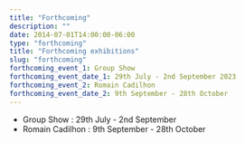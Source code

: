 ```yaml
---
title: "Forthcoming"
description: ""
date: 2014-07-01T14:00:00-06:00
type: "forthcoming"
title: "Forthcoming exhibitions"
slug: "forthcoming"
forthcoming_event_1: Group Show
forthcoming_event_date_1: 29th July - 2nd September 2023
forthcoming_event_2: Romain Cadilhon
forthcoming_event_date_2: 9th September - 28th October
---
```


- Group Show : 29th July - 2nd September
- Romain Cadilhon : 9th September - 28th October
